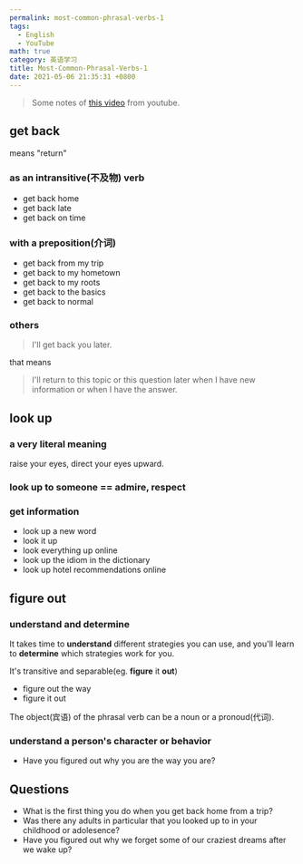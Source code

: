 ```yaml
---
permalink: most-common-phrasal-verbs-1
tags: 
  - English
  - YouTube
math: true
category: 英语学习
title: Most-Common-Phrasal-Verbs-1
date: 2021-05-06 21:35:31 +0800
---
```


> Some notes of [this video](https://www.youtube.com/watch?v=hwU1ULGNqNI) from youtube.

## get back

means "return"

### as an intransitive(不及物) verb

- get back home
- get back late
- get back on time

### with a preposition(介词)

- get back from my trip
- get back to my hometown
- get back to my roots
- get back to the basics
- get back to normal

### others

> I'll get back you later.

that means
 
> I'll return to this topic or this question later when I have new information or when I have the answer.

## look up


### a very literal meaning

raise your eyes, direct your eyes upward.

### look up to someone == admire, respect

### get information

- look up a new word
- look it up
- look everything up online
- look up the idiom in the dictionary
- look up hotel recommendations online 

## figure out


### understand and determine

It takes time to **understand** different strategies you can use, and you'll learn to **determine** which strategies work for you.

It's transitive and separable(eg. **figure** it **out**)

- figure out the way
- figure it out

The object(宾语) of the phrasal verb can be a noun or a pronoud(代词).

### understand a person's character or behavior

- Have you figured out why you are the way you are?

## Questions

- What is the first thing you do when you get back home from a trip?
- Was there any adults in particular that you looked up to in your childhood or adolesence?
- Have you figured out why we forget some of our craziest dreams after we wake up?